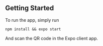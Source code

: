 ## Getting Started
To run the app, simply run

``` npm install && expo start ```

And scan the QR code in the Expo client app.

